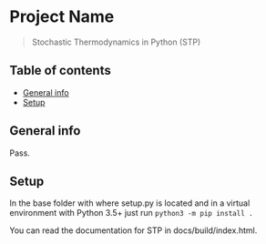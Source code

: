 # Project Name
> Stochastic Thermodynamics in Python (STP)

## Table of contents
* [General info](#general-info)
* [Setup](#setup)

## General info
Pass.

## Setup
In the base folder with where setup.py is located and in a virtual environment with Python 3.5+ just run
`python3 -m pip install .`

You can read the documentation for STP in docs/build/index.html.